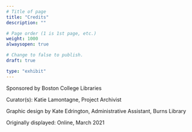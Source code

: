 ```yaml
---
# Title of page
title: "Credits"
description: ""

# Page order (1 is 1st page, etc.)
weight: 1000
alwaysopen: true

# Change to false to publish.
draft: true

type: "exhibit"
---
```


Sponsored by Boston College Libraries

Curator(s): Katie Lamontagne, Project Archivist

Graphic design by Kate Edrington, Administrative Assistant, Burns Library


Originally displayed: Online, March 2021